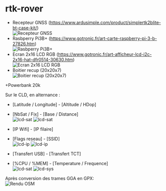 # rtk-rover

* Recepteur GNSS (https://www.ardusimple.com/product/simplertk2blite-bt-case-kit/)<br>
![Recepteur GNSS](http://blueb.fr/RTK/docs/Photos/github/reduced/antenne.jpg)
* Rasbperry Pi3B+ (https://www.gotronic.fr/art-carte-raspberry-pi-3-b-27826.htm)<br>
![Rasbperry Pi3B+](http://blueb.fr/RTK/docs/Photos/github/reduced/Pi3.jpg)
* Ecran 2x16 LCD RGB (https://www.gotronic.fr/art-afficheur-lcd-i2c-2x16-hat-dfr0514-30630.htm)<br>
![Ecran 2x16 LCD RGB](http://blueb.fr/RTK/docs/Photos/github/reduced/lcd.jpg)
* Boitier recup (20x20x7)<br>
![Boitier recup (20x20x7)](http://blueb.fr/RTK/docs/Photos/github/reduced/boitier2-A.jpg)

+Powerbank 20k<br>

Sur le CLD, en alternance :

* [Latitude / Longitude]  -  [Altitude / HDop]
* [NbSat / Fix]  - [Base / Distance]<br>
![lcd-sat](http://blueb.fr/RTK/docs/Photos/github/reduced/lcd2-lat.jpg)
![lcd-sat](http://blueb.fr/RTK/docs/Photos/github/reduced/lcd2-fix.jpg)

* [IP Wifi] - [IP filaire]
* [Flags reseau]  -  [SSID]<br>
![lcd-ip](http://blueb.fr/RTK/docs/Photos/github/reduced/lcd2-ip.jpg)
![lcd-ip](http://blueb.fr/RTK/docs/Photos/github/reduced/lcd2-ssid.jpg)

* [Transfert USB]  - [Transfert TCT]
* [%CPU / %MEM]  -  [Temperature / Frequence]<br>
![lcd-sat](http://blueb.fr/RTK/docs/Photos/github/reduced/lcd2-debit.jpg)
![lcd-sys](http://blueb.fr/RTK/docs/Photos/github/reduced/lcd2-sys.jpg)

Après conversion des trames GGA en GPX:<br>
![Rendu OSM](http://blueb.fr/RTK/docs/Photos/github/reduced/osm.png)

